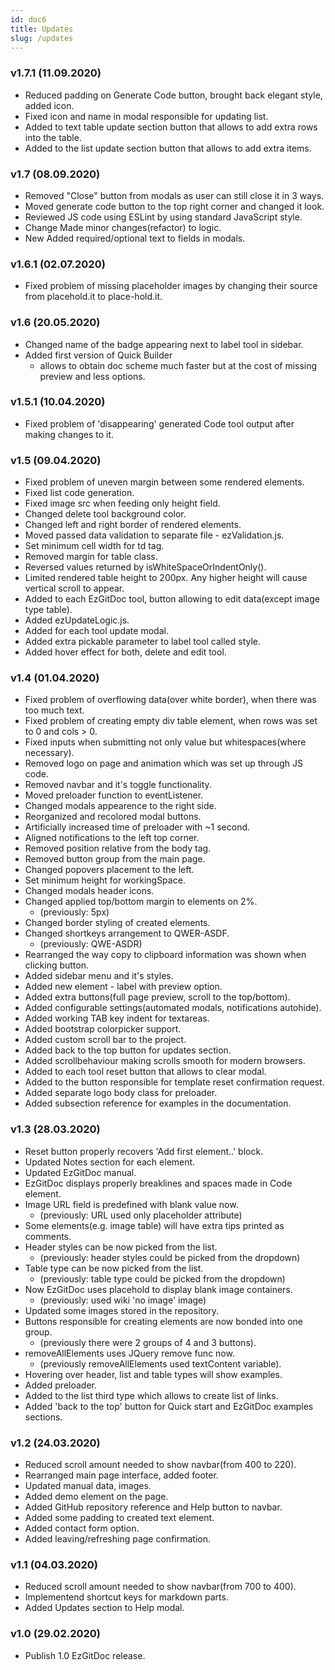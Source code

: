 ```yaml
---
id: doc6
title: Updates
slug: /updates
---
```


### v1.7.1 (11.09.2020)

- Reduced padding on Generate Code button, brought back elegant style, added icon. <br/>
- Fixed icon and name in modal responsible for updating list. <br/>
- Added to text table update section button that allows to add extra rows into the table. <br/>
- Added to the list update section button that allows to add extra items.

### v1.7 (08.09.2020)

- Removed "Close" button from modals as user can still close it in 3 ways.
- Moved generate code button to the top right corner and changed it look.
- Reviewed JS code using ESLint by using standard JavaScript style.
- Change Made minor changes(refactor) to logic.
- New Added required/optional text to fields in modals.

### v1.6.1 (02.07.2020)

- Fixed problem of missing placeholder images by changing their source from placehold.it to place-hold.it.

### v1.6 (20.05.2020)

- Changed name of the badge appearing next to label tool in sidebar.
- Added first version of Quick Builder 
    - allows to obtain doc scheme much faster but at the cost of missing preview and less options.

### v1.5.1 (10.04.2020)

- Fixed problem of 'disappearing' generated Code tool output after making changes to it.

### v1.5 (09.04.2020)

- Fixed problem of uneven margin between some rendered elements.
- Fixed list code generation.
- Fixed image src when feeding only height field.
- Changed delete tool background color.
- Changed left and right border of rendered elements.
- Moved passed data validation to separate file - ezValidation.js.
- Set minimum cell width for td tag.
- Removed margin for table class.
- Reversed values returned by isWhiteSpaceOrIndentOnly().
- Limited rendered table height to 200px. Any higher height will cause vertical scroll to appear.
- Added to each EzGitDoc tool, button allowing to edit data(except image type table).
- Added ezUpdateLogic.js.
- Added for each tool update modal.
- Added extra pickable parameter to label tool called style.
- Added hover effect for both, delete and edit tool.



### v1.4 (01.04.2020)

- Fixed problem of overflowing data(over white border), when there was too much text.
- Fixed problem of creating empty div table element, when rows was set to 0 and cols > 0.
- Fixed inputs when submitting not only value but whitespaces(where necessary).
- Removed logo on page and animation which was set up through JS code.
- Removed navbar and it's toggle functionality.
- Moved preloader function to eventListener.
- Changed modals appearence to the right side.
- Reorganized and recolored modal buttons.
- Artificially increased time of preloader with ~1 second.
- Aligned notifications to the left top corner.
- Removed position relative from the body tag.
- Removed button group from the main page.
- Changed popovers placement to the left.
- Set minimum height for workingSpace.
- Changed modals header icons.
- Changed applied top/bottom margin to elements on 2%.
    - (previously: 5px)
- Changed border styling of created elements.
- Changed shortkeys arrangement to QWER-ASDF. 
    - (previously: QWE-ASDR)
- Rearranged the way copy to clipboard information was shown when clicking button.
- Added sidebar menu and it's styles.
- Added new element - label with preview option.
- Added extra buttons(full page preview, scroll to the top/bottom).
- Added configurable settings(automated modals, notifications autohide).
- Added working TAB key indent for textareas.
- Added bootstrap colorpicker support.
- Added custom scroll bar to the project.
- Added back to the top button for updates section.
- Added scrollbehaviour making scrolls smooth for modern browsers.
- Added to each tool reset button that allows to clear modal.
- Added to the button responsible for template reset confirmation request.
- Added separate logo body class for preloader.
- Added subsection reference for examples in the documentation.

### v1.3 (28.03.2020)

- Reset button properly recovers 'Add first element..' block.
- Updated Notes section for each element.
- Updated EzGitDoc manual.
- EzGitDoc displays properly breaklines and spaces made in Code element.
- Image URL field is predefined with blank value now. 
    - (previously: URL used only placeholder attribute)
- Some elements(e.g. image table) will have extra tips printed as comments.
- Header styles can be now picked from the list. 
    - (previously: header styles could be picked from the dropdown)
- Table type can be now picked from the list. 
    - (previously: table type could be picked from the dropdown)
- Now EzGitDoc uses placehold to display blank image containers. 
    - (previously: used wiki 'no image' image)
- Updated some images stored in the repository.
- Buttons responsible for creating elements are now bonded into one group. 
    - (previously there were 2 groups of 4 and 3 buttons).
- removeAllElements uses JQuery remove func now. 
    - (previously removeAllElements used textContent variable).
- Hovering over header, list and table types will show examples.
- Added preloader.
- Added to the list third type which allows to create list of links.
- Added 'back to the top' button for Quick start and EzGitDoc examples sections.

### v1.2 (24.03.2020)

- Reduced scroll amount needed to show navbar(from 400 to 220).
- Rearranged main page interface, added footer.
- Updated manual data, images.
- Added demo element on the page.
- Added GitHub repository reference and Help button to navbar.
- Added some padding to created text element.
- Added contact form option.
- Added leaving/refreshing page confirmation.

### v1.1 (04.03.2020)

- Reduced scroll amount needed to show navbar(from 700 to 400).
- Implementend shortcut keys for markdown parts.
- Added Updates section to Help modal.

### v1.0 (29.02.2020)

- Publish 1.0 EzGitDoc release.

